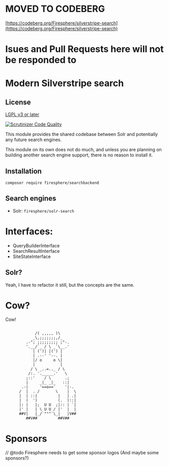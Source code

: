 # MOVED TO CODEBERG
[https://codeberg.org/Firesphere/silverstripe-search](https://codeberg.org/Firesphere/silverstripe-search)
# Isues and Pull Requests here will not be responded to


# Modern Silverstripe search

## License

[LGPL v3 or later](LICENSE.md)

[![Scrutinizer Code Quality](https://scrutinizer-ci.com/g/Firesphere/silverstripe-search/badges/quality-score.png?b=main)](https://scrutinizer-ci.com/g/Firesphere/silverstripe-search/?branch=main)


This module provides the shared codebase between Solr
and potentially any future search engines.

This module on its own does not do much, and unless you are planning on building
another search engine support, there is no reason to install it.

## Installation

`composer require firesphere/searchbackend`

## Search engines

- Solr: `firesphere/solr-search`

# Interfaces:

- QueryBuilderInterface
- SearchResultInterface
- SiteStateInterface

## Solr?

Yeah, I have to refactor it still, but the concepts are the same.

# Cow?

Cow!

```

             /( ,,,,, )\
            _\,;;;;;;;,/_
         .-"; ;;;;;;;;; ;"-.
         '.__/`_ / \ _`\__.'
            | (')| |(') |
            | .--' '--. |
            |/ o     o \|
            |           |
           / \ _..=.._ / \
          /:. '._____.'   \
         ;::'    / \      .;
         |     _|_ _|_   ::|
       .-|     '==o=='    '|-.
      /  |  . /       \    |  \
      |  | ::|         |   | .|
      |  (  ')         (.  )::|
      |: |   |;  U U  ;|:: | `|
      |' |   | \ U U / |'  |  |
      ##V|   |_/`"""`\_|   |V##
         ##V##         ##V##
```

# Sponsors

// @todo Firesphere needs to get some sponsor logos (And maybe some sponsors?)
